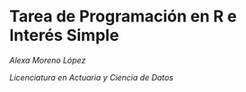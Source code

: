 # Tarea de Programación en R e Interés Simple

*Alexa Moreno López*

*Licenciatura en Actuaria y Ciencia de Datos*



